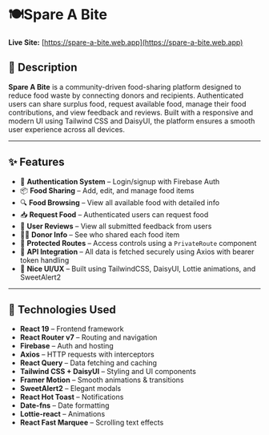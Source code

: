 # 🍽️Spare A Bite

**Live Site:** [https://spare-a-bite.web.app](https://spare-a-bite.web.app)

## 📝 Description

**Spare A Bite** is a community-driven food-sharing platform designed to reduce food waste by connecting donors and recipients. Authenticated users can share surplus food, request available food, manage their food contributions, and view feedback and reviews. Built with a responsive and modern UI using Tailwind CSS and DaisyUI, the platform ensures a smooth user experience across all devices.

---

## ✨ Features

- 🔐 **Authentication System** – Login/signup with Firebase Auth
- 📦 **Food Sharing** – Add, edit, and manage food items
- 🔍 **Food Browsing** – View all available food with detailed info
- 📥 **Request Food** – Authenticated users can request food
- 💬 **User Reviews** – View all submitted feedback from users
- 🧑‍🍳 **Donor Info** – See who shared each food item
- 🔐 **Protected Routes** – Access controls using a `PrivateRoute` component
- 🔄 **API Integration** – All data is fetched securely using Axios with bearer token handling
- 🎉 **Nice UI/UX** – Built using TailwindCSS, DaisyUI, Lottie animations, and SweetAlert2

---

## 🚀 Technologies Used

- **React 19** – Frontend framework
- **React Router v7** – Routing and navigation
- **Firebase** – Auth and hosting
- **Axios** – HTTP requests with interceptors
- **React Query** – Data fetching and caching
- **Tailwind CSS + DaisyUI** – Styling and UI components
- **Framer Motion** – Smooth animations & transitions
- **SweetAlert2** – Elegant modals
- **React Hot Toast** – Notifications
- **Date-fns** – Date formatting
- **Lottie-react** – Animations
- **React Fast Marquee** – Scrolling text effects

